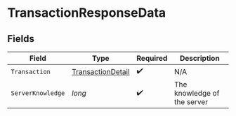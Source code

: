 # TransactionResponseData


## Fields

| Field                                                             | Type                                                              | Required                                                          | Description                                                       |
| ----------------------------------------------------------------- | ----------------------------------------------------------------- | ----------------------------------------------------------------- | ----------------------------------------------------------------- |
| `Transaction`                                                     | [TransactionDetail](../../Models/Components/TransactionDetail.md) | :heavy_check_mark:                                                | N/A                                                               |
| `ServerKnowledge`                                                 | *long*                                                            | :heavy_check_mark:                                                | The knowledge of the server                                       |